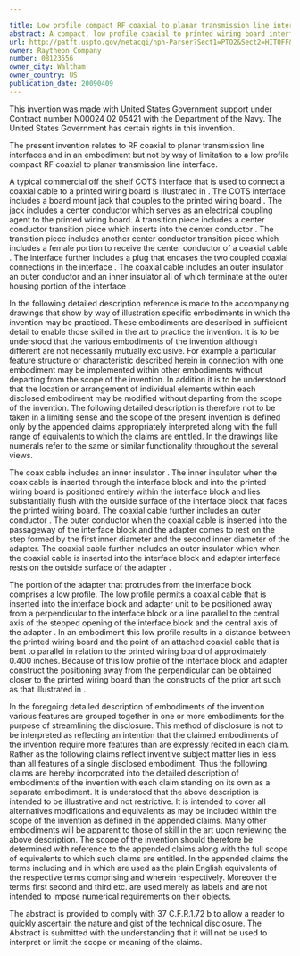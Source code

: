 ```yaml
---

title: Low profile compact RF coaxial to planar transmission line interface
abstract: A compact, low profile coaxial to printed wiring board interface includes an interface block and an adapter. The interface block has a stepped opening for receiving the adapter and a coaxial cable. The adapter includes an outer profile with a series of steps that align and mate with the stepped opening of the interface block. An inner insulator of the coaxial cable is positioned entirely within the interface block and lies substantially flush with a first outside surface of the interface block, an outer conductor of the coaxial cable is positioned at an approximate midpoint interface of the adapter, an outer insulator of the coaxial cable lies flush with an external surface of the adapter, and a portion of the adapter positioned outside the interface block comprises a low profile such that the coaxial cable can be positioned away from a perpendicular to the interface block.
url: http://patft.uspto.gov/netacgi/nph-Parser?Sect1=PTO2&Sect2=HITOFF&p=1&u=%2Fnetahtml%2FPTO%2Fsearch-adv.htm&r=1&f=G&l=50&d=PALL&S1=08123556&OS=08123556&RS=08123556
owner: Raytheon Company
number: 08123556
owner_city: Waltham
owner_country: US
publication_date: 20090409
---
```

This invention was made with United States Government support under Contract number N00024 02 05421 with the Department of the Navy. The United States Government has certain rights in this invention.

The present invention relates to RF coaxial to planar transmission line interfaces and in an embodiment but not by way of limitation to a low profile compact RF coaxial to planar transmission line interface.

A typical commercial off the shelf COTS interface that is used to connect a coaxial cable to a printed wiring board is illustrated in . The COTS interface includes a board mount jack that couples to the printed wiring board . The jack includes a center conductor which serves as an electrical coupling agent to the printed wiring board. A transition piece includes a center conductor transition piece which inserts into the center conductor . The transition piece includes another center conductor transition piece which includes a female portion to receive the center conductor of a coaxial cable . The interface further includes a plug that encases the two coupled coaxial connections in the interface . The coaxial cable includes an outer insulator an outer conductor and an inner insulator all of which terminate at the outer housing portion of the interface .

In the following detailed description reference is made to the accompanying drawings that show by way of illustration specific embodiments in which the invention may be practiced. These embodiments are described in sufficient detail to enable those skilled in the art to practice the invention. It is to be understood that the various embodiments of the invention although different are not necessarily mutually exclusive. For example a particular feature structure or characteristic described herein in connection with one embodiment may be implemented within other embodiments without departing from the scope of the invention. In addition it is to be understood that the location or arrangement of individual elements within each disclosed embodiment may be modified without departing from the scope of the invention. The following detailed description is therefore not to be taken in a limiting sense and the scope of the present invention is defined only by the appended claims appropriately interpreted along with the full range of equivalents to which the claims are entitled. In the drawings like numerals refer to the same or similar functionality throughout the several views.

The coax cable includes an inner insulator . The inner insulator when the coax cable is inserted through the interface block and into the printed wiring board is positioned entirely within the interface block and lies substantially flush with the outside surface of the interface block that faces the printed wiring board. The coaxial cable further includes an outer conductor . The outer conductor when the coaxial cable is inserted into the passageway of the interface block and the adapter comes to rest on the step formed by the first inner diameter and the second inner diameter of the adapter. The coaxial cable further includes an outer insulator which when the coaxial cable is inserted into the interface block and adapter interface rests on the outside surface of the adapter .

The portion of the adapter that protrudes from the interface block comprises a low profile. The low profile permits a coaxial cable that is inserted into the interface block and adapter unit to be positioned away from a perpendicular to the interface block or a line parallel to the central axis of the stepped opening of the interface block and the central axis of the adapter . In an embodiment this low profile results in a distance between the printed wiring board and the point of an attached coaxial cable that is bent to parallel in relation to the printed wiring board of approximately 0.400 inches. Because of this low profile of the interface block and adapter construct the positioning away from the perpendicular can be obtained closer to the printed wiring board than the constructs of the prior art such as that illustrated in .

In the foregoing detailed description of embodiments of the invention various features are grouped together in one or more embodiments for the purpose of streamlining the disclosure. This method of disclosure is not to be interpreted as reflecting an intention that the claimed embodiments of the invention require more features than are expressly recited in each claim. Rather as the following claims reflect inventive subject matter lies in less than all features of a single disclosed embodiment. Thus the following claims are hereby incorporated into the detailed description of embodiments of the invention with each claim standing on its own as a separate embodiment. It is understood that the above description is intended to be illustrative and not restrictive. It is intended to cover all alternatives modifications and equivalents as may be included within the scope of the invention as defined in the appended claims. Many other embodiments will be apparent to those of skill in the art upon reviewing the above description. The scope of the invention should therefore be determined with reference to the appended claims along with the full scope of equivalents to which such claims are entitled. In the appended claims the terms including and in which are used as the plain English equivalents of the respective terms comprising and wherein respectively. Moreover the terms first second and third etc. are used merely as labels and are not intended to impose numerical requirements on their objects.

The abstract is provided to comply with 37 C.F.R.1.72 b to allow a reader to quickly ascertain the nature and gist of the technical disclosure. The Abstract is submitted with the understanding that it will not be used to interpret or limit the scope or meaning of the claims.

